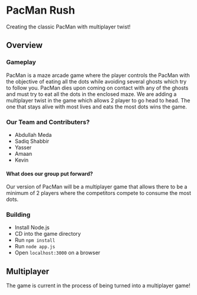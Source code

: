 # PacMan Rush
Creating the classic PacMan with multiplayer twist!

## **Overview**
### Gameplay
PacMan is a maze arcade game where the player controls the PacMan with the objective of eating all the dots while avoiding several ghosts which try to follow you. PacMan dies upon coming on contact with any of the ghosts and must try to eat all the dots in the enclosed maze. We are adding a multiplayer twist in the game which allows 2 player to go head to head. The one that stays alive with most lives and eats the most dots wins the game.
### Our Team and Contributers?
-   Abdullah Meda
-   Sadiq Shabbir
-   Yasser
-   Amaan
-   Kevin
#### What does our group put forward?
Our version of PacMan will be a multiplayer game that allows there to be a minimum of 2 players where the competitors compete to consume the most dots.
### Building
-   Install Node.js
-   CD into the game directory
-   Run `npm install`
-   Run `node app.js`
-   Open `localhost:3000` on a browser

## **Multiplayer**
The game is current in the process of being turned into a multiplayer game!
